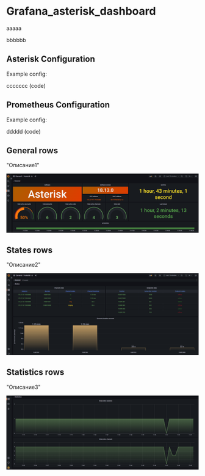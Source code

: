 # Grafana_asterisk_dashboard
aaaaa

bbbbbb

## Asterisk Configuration
Example config:

ccccccc (code)

## Prometheus Configuration
Example config:

ddddd (code)

## General rows
"Описание1"

![image alt](/images/general_rows.png)

## States rows
"Описание2"

![image alt](/images/States_rows.png)

## Statistics rows
"Описание3"

![image alt](/images/Statistics_rows.png)
